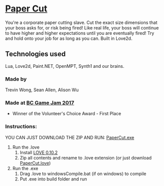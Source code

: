 # [Paper Cut](http://www.hackathon.io/77095#)

You're a corporate paper cutting slave. Cut the exact size dimensions that your boss asks for, or risk being fired! Like real life, your boss will continue to have higher and higher expectations until you are eventually fired! Try and hold onto your job for as long as you can. Built in Love2d.

## Technologies used
Lua, Love2d, Paint.NET, OpenMPT, Synth1 and our brains.

### Made by
Trevin Wong, Sean Allen, Alison Wu

### Made at [BC Game Jam 2017](http://bcgamejam.com/)
- Winner of the Volunteer's Choice Award - First Place

### Instructions:
YOU CAN JUST DOWNLOAD THE ZIP AND RUN: [PaperCut.exe](https://github.com/alisonrwu/bc-game-jam/blob/master/PaperCutV1.zip)

1. Run the .love
   1. Install [LOVE 0.10.2](https://love2d.org/)
   2. Zip all contents and rename to .love extension (or just download [PaperCut.love](https://github.com/alisonrwu/bc-game-jam/blob/master/PaperCutV1.love))
2. Run the .exe
   1. Drag .love to windowsCompile.bat (if on windows) to compile
   2. Put .exe into build folder and run